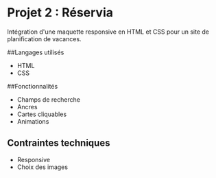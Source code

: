 # Projet 2 : Réservia

Intégration d'une maquette responsive en HTML et CSS pour un site de planification de vacances.

##Langages utilisés

* HTML
* CSS

##Fonctionnalités

* Champs de recherche
* Ancres
* Cartes cliquables
* Animations

## Contraintes techniques

* Responsive
* Choix des images
